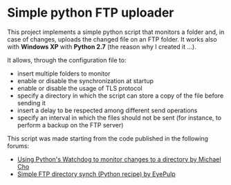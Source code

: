 # Simple python FTP uploader

This project implements a simple python script that monitors a folder and, in case of changes, uploads the changed file on an FTP folder.
It works also with **Windows XP** with **Python 2.7** (the reason why I created it ...).

It allows, through the configuration file to:
- insert multiple folders to monitor
- enable or disable the synchronization at startup
- enable or disable the usage of TLS protocol
- specify a directory in which the script can store a copy of the file before sending it
- insert a delay to be respected among different send operations
- specify an interval in which the files should not be sent (for instance, to perform a backup on the FTP server)

This script was made starting from the code published in the following forums:
  - [Using Python's Watchdog to monitor changes to a directory by Michael Cho](https://www.michaelcho.me/article/using-pythons-watchdog-to-monitor-changes-to-a-directory)
  - [Simple FTP directory synch (Python recipe) by EyePulp ](http://code.activestate.com/recipes/327141-simple-ftp-directory-synch/)
